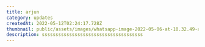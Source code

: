 ```yaml
---
title: arjun
category: updates
createdAt: 2022-05-12T02:24:17.728Z
thumbnail: public/assets/images/whatsapp-image-2022-05-06-at-10.32.49-am.jpeg
description: sssssssssssssssssssssssssssssssssssss
---
```

